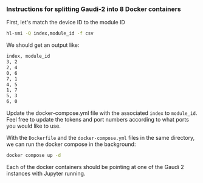 ### Instructions for splitting Gaudi-2 into 8 Docker containers

First, let's match the device ID to the module ID
```bash
hl-smi -Q index,module_id -f csv
```
We should get an output like:
```bash
index, module_id
3, 2
2, 4
0, 6
7, 1
4, 5
1, 7
5, 3
6, 0
```

Update the docker-compose.yml file with the associated `index` to `module_id`. Feel free to update the tokens and port numbers according to what ports you would like to use. 

With the `Dockerfile` and the `docker-compose.yml` files in the same directory, we can run the docker compose in the background:
```bash
docker compose up -d
```

Each of the docker containers should be pointing at one of the Gaudi 2 instances with Jupyter running. 
